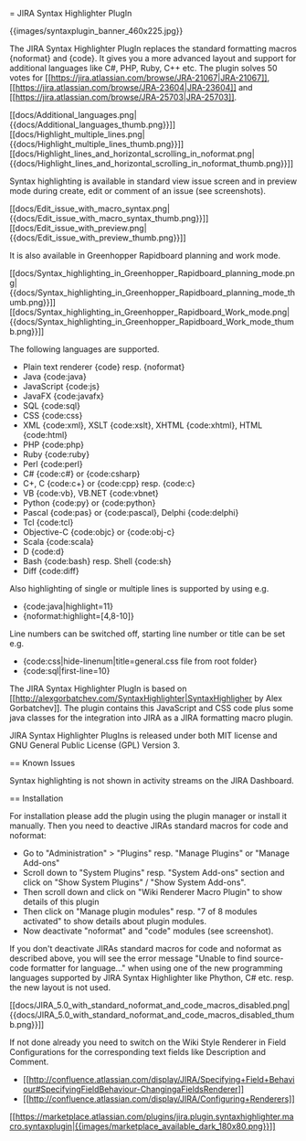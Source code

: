 = JIRA Syntax Highlighter PlugIn

{{images/syntaxplugin_banner_460x225.jpg}}

The JIRA Syntax Highlighter PlugIn replaces the standard formatting macros {noformat} and {code}. It gives you a more advanced layout and support for additional languages like C#, PHP, Ruby, C++ etc. The plugin solves 50 votes for [[https://jira.atlassian.com/browse/JRA-21067|JRA-21067]], [[https://jira.atlassian.com/browse/JRA-23604|JRA-23604]] and [[https://jira.atlassian.com/browse/JRA-25703|JRA-25703]].

[[docs/Additional_languages.png|{{docs/Additional_languages_thumb.png}}]] [[docs/Highlight_multiple_lines.png|{{docs/Highlight_multiple_lines_thumb.png}}]] [[docs/Highlight_lines_and_horizontal_scrolling_in_noformat.png|{{docs/Highlight_lines_and_horizontal_scrolling_in_noformat_thumb.png}}]] 

Syntax highlighting is available in standard view issue screen and in preview mode during create, edit or comment of an issue (see screenshots).

[[docs/Edit_issue_with_macro_syntax.png|{{docs/Edit_issue_with_macro_syntax_thumb.png}}]] [[docs/Edit_issue_with_preview.png|{{docs/Edit_issue_with_preview_thumb.png}}]]

It is also available in Greenhopper Rapidboard planning and work mode.

[[docs/Syntax_highlighting_in_Greenhopper_Rapidboard_planning_mode.png|{{docs/Syntax_highlighting_in_Greenhopper_Rapidboard_planning_mode_thumb.png}}]] [[docs/Syntax_highlighting_in_Greenhopper_Rapidboard_Work_mode.png|{{docs/Syntax_highlighting_in_Greenhopper_Rapidboard_Work_mode_thumb.png}}]]


The following languages are supported.

*    Plain text renderer {code} resp. {noformat}
*    Java {code:java}
*    JavaScript {code:js}
*    JavaFX {code:javafx}
*    SQL {code:sql}
*    CSS {code:css}
*    XML {code:xml}, XSLT {code:xslt}, XHTML {code:xhtml}, HTML {code:html}
*    PHP {code:php}
*    Ruby {code:ruby}
*    Perl {code:perl}
*    C# {code:c#} or {code:csharp}
*    C+, C {code:c+} or {code:cpp} resp. {code:c}
*    VB {code:vb}, VB.NET {code:vbnet}
*    Python {code:py} or {code:python}
*    Pascal {code:pas} or {code:pascal}, Delphi {code:delphi}
*    Tcl {code:tcl} 
*    Objective-C {code:objc} or {code:obj-c} 
*    Scala {code:scala}
*    D {code:d} 
*    Bash {code:bash} resp. Shell {code:sh}
*    Diff {code:diff}

Also highlighting of single or multiple lines is supported by using e.g.

*    {code:java|highlight=11}
*    {noformat:highlight=[4,8-10]} 

Line numbers can be switched off, starting line number or title can be set e.g.

*    {code:css|hide-linenum|title=general.css file from root folder}
*    {code:sql|first-line=10}

The JIRA Syntax Highlighter PlugIn is based on [[http://alexgorbatchev.com/SyntaxHighlighter|SyntaxHighligher by Alex Gorbatchev]]. The plugin contains this JavaScript and CSS code plus some java classes for the integration into JIRA as a JIRA formatting macro plugin.

JIRA Syntax Highlighter PlugIns is released under both MIT license and GNU General Public License (GPL) Version 3.

== Known Issues

Syntax highlighting is not shown in activity streams on the JIRA Dashboard.


== Installation

For installation please add the plugin using the plugin manager or install it manually. Then you need to deactive JIRAs standard macros for code and noformat:   

* Go to "Administration" > "Plugins" resp. "Manage Plugins" or "Manage Add-ons"
* Scroll down to "System Plugins" resp. "System Add-ons" section and click on "Show System Plugins" / "Show System Add-ons". 
* Then scroll down and click on "Wiki Renderer Macro Plugin" to show details of this plugin
* Then click on "Manage plugin modules" resp. "7 of 8 modules activated" to show details about plugin modules. 
* Now deactivate "noformat" and "code" modules (see screenshot).

If you don't deactivate JIRAs standard macros for code and noformat as described above, you will see the error message "Unable to find source-code formatter for language..." when using one of the new programming languages supported by JIRA Syntax Highlighter like Phython, C# etc. resp. the new layout is not used.

[[docs/JIRA_5.0_with_standard_noformat_and_code_macros_disabled.png|{{docs/JIRA_5.0_with_standard_noformat_and_code_macros_disabled_thumb.png}}]] 

If not done already you need to switch on the Wiki Style Renderer in Field Configurations for the corresponding text fields like Description and Comment.

*    [[http://confluence.atlassian.com/display/JIRA/Specifying+Field+Behaviour#SpecifyingFieldBehaviour-ChangingaFieldsRenderer]]
*    [[http://confluence.atlassian.com/display/JIRA/Configuring+Renderers]]


[[https://marketplace.atlassian.com/plugins/jira.plugin.syntaxhighlighter.macro.syntaxplugin|{{images/marketplace_available_dark_180x80.png}}]] 